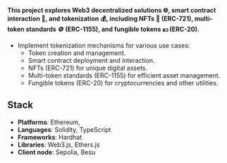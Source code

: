 **This project explores Web3 decentralized solutions 🌐, smart contract interaction 🔗, and tokenization 💰, including NFTs 🎨 (ERC-721), multi-token standards 🪙 (ERC-1155), and fungible tokens 💵 (ERC-20).**

- Implement tokenization mechanisms for various use cases:
  - Token creation and management.
  - Smart contract deployment and interaction.
  - NFTs (ERC-721) for unique digital assets.
  - Multi-token standards (ERC-1155) for efficient asset management.
  - Fungible tokens (ERC-20) for cryptocurrencies and other utilities.

## Stack
- **Platforms**: Ethereum,
- **Languages**: Solidity, TypeScript
- **Frameworks**: Hardhat
- **Libraries**: Web3.js, Ethers.js
- **Client node**: Sepolia, Besu 

